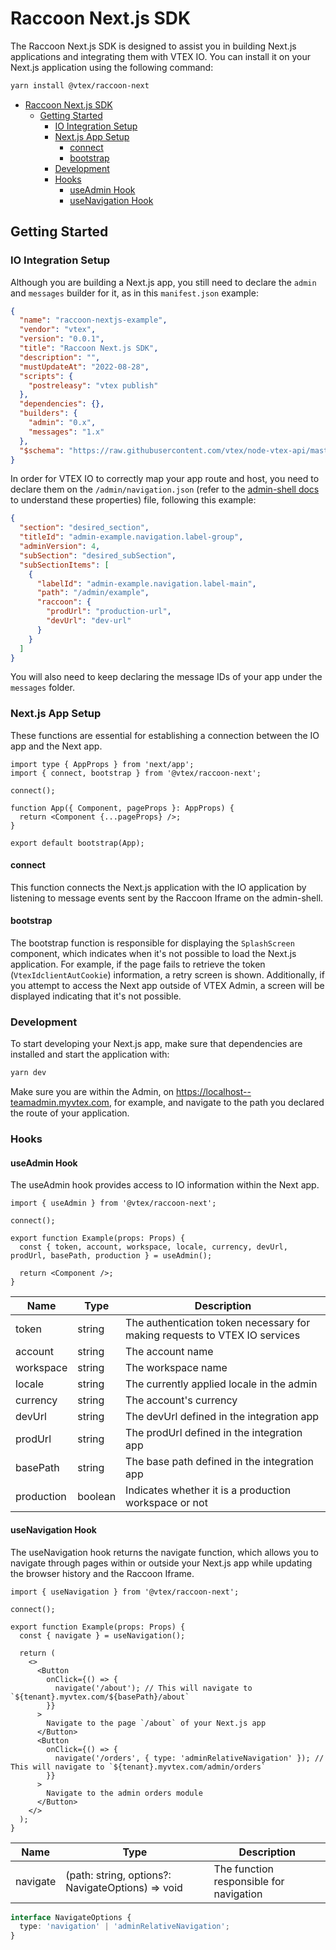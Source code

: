 # Raccoon Next.js SDK

The Raccoon Next.js SDK is designed to assist you in building Next.js applications and integrating them with VTEX IO. You can install it on your Next.js application using the following command:

```bash
yarn install @vtex/raccoon-next
```

- [Raccoon Next.js SDK](#raccoon-nextjs-sdk)
  - [Getting Started](#getting-started)
    - [IO Integration Setup](#io-integration-setup)
    - [Next.js App Setup](#nextjs-app-setup)
      - [connect](#connect)
      - [bootstrap](#bootstrap)
    - [Development](#development)
    - [Hooks](#hooks)
      - [useAdmin Hook](#useadmin-hook)
      - [useNavigation Hook](#usenavigation-hook)


## Getting Started

### IO Integration Setup

Although you are building a Next.js app, you still need to declare the `admin` and `messages` builder for it, as in this `manifest.json` example:

```json
{
  "name": "raccoon-nextjs-example",
  "vendor": "vtex",
  "version": "0.0.1",
  "title": "Raccoon Next.js SDK",
  "description": "",
  "mustUpdateAt": "2022-08-28",
  "scripts": {
    "postreleasy": "vtex publish"
  },
  "dependencies": {},
  "builders": {
    "admin": "0.x",
    "messages": "1.x"
  },
  "$schema": "https://raw.githubusercontent.com/vtex/node-vtex-api/master/gen/manifest.schema"
}
```

In order for VTEX IO to correctly map your app route and host, you need to declare them on the `/admin/navigation.json` (refer to the [admin-shell docs](https://github.com/vtex/admin-shell#the-admin-folder) to understand these properties) file, following this example:

```json
{
  "section": "desired_section",
  "titleId": "admin-example.navigation.label-group",
  "adminVersion": 4,
  "subSection": "desired_subSection",
  "subSectionItems": [
    {
      "labelId": "admin-example.navigation.label-main",
      "path": "/admin/example",
      "raccoon": {
        "prodUrl": "production-url",
        "devUrl": "dev-url"
      }
    }
  ]
}
```

You will also need to keep declaring the message IDs of your app under the `messages` folder.

### Next.js App Setup

These functions are essential for establishing a connection between the IO app and the Next app.

```tsx
import type { AppProps } from 'next/app';
import { connect, bootstrap } from '@vtex/raccoon-next';

connect();

function App({ Component, pageProps }: AppProps) {
  return <Component {...pageProps} />;
}

export default bootstrap(App);
```

#### connect

This function connects the Next.js application with the IO application by listening to message events sent by the Raccoon Iframe on the admin-shell.

#### bootstrap

The bootstrap function is responsible for displaying the `SplashScreen` component, which indicates when it's not possible to load the Next.js application. For example, if the page fails to retrieve the token (`VtexIdclientAutCookie`) information, a retry screen is shown. Additionally, if you attempt to access the Next app outside of VTEX Admin, a screen will be displayed indicating that it's not possible.

### Development

To start developing your Next.js app, make sure that dependencies are installed and start the application with:

```bash
yarn dev
```

Make sure you are within the Admin, on https://localhost--teamadmin.myvtex.com, for example, and navigate to the path you declared the route of your application.

### Hooks

#### useAdmin Hook

The useAdmin hook provides access to IO information within the Next app.

```tsx
import { useAdmin } from '@vtex/raccoon-next';

connect();

export function Example(props: Props) {
  const { token, account, workspace, locale, currency, devUrl, prodUrl, basePath, production } = useAdmin();

  return <Component />;
}
```

| Name       | Type    | Description                                                                |
| ---------- | ------- | -------------------------------------------------------------------------- |
| token      | string  | The authentication token necessary for making requests to VTEX IO services |
| account    | string  | The account name                                                           |
| workspace  | string  | The workspace name                                                         |
| locale     | string  | The currently applied locale in the admin                                  |
| currency   | string  | The account's currency                                                     |
| devUrl     | string  | The devUrl defined in the integration app                                  |
| prodUrl    | string  | The prodUrl defined in the integration app                                 |
| basePath   | string  | The base path defined in the integration app                               |
| production | boolean | Indicates whether it is a production workspace or not                      |

#### useNavigation Hook

The useNavigation hook returns the navigate function, which allows you to navigate through pages within or outside your Next.js app while updating the browser history and the Raccoon Iframe.

```tsx
import { useNavigation } from '@vtex/raccoon-next';

connect();

export function Example(props: Props) {
  const { navigate } = useNavigation();

  return (
    <>
      <Button
        onClick={() => {
          navigate('/about'); // This will navigate to `${tenant}.myvtex.com/${basePath}/about`
        }}
      >
        Navigate to the page `/about` of your Next.js app
      </Button>
      <Button
        onClick={() => {
          navigate('/orders', { type: 'adminRelativeNavigation' }); // This will navigate to `${tenant}.myvtex.com/admin/orders`
        }}
      >
        Navigate to the admin orders module
      </Button>
    </>
  );
}
```

| Name     | Type                                              | Description                             |
| -------- | ------------------------------------------------- | --------------------------------------- |
| navigate | (path: string, options?: NavigateOptions) => void | The function responsible for navigation |

```ts
interface NavigateOptions {
  type: 'navigation' | 'adminRelativeNavigation';
}
```
